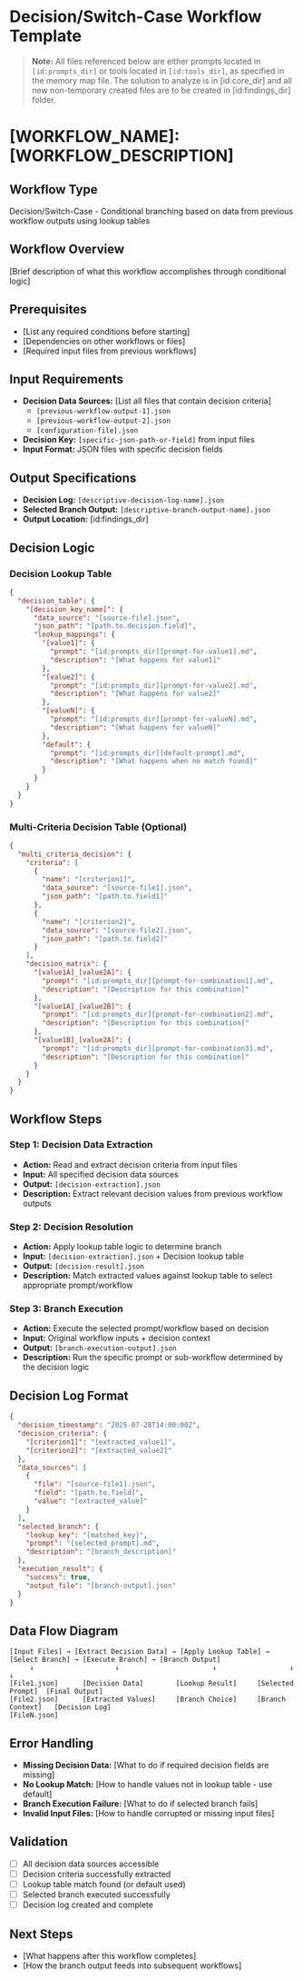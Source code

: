 # Decision/Switch-Case Workflow Template

> **Note:** All files referenced below are either prompts located in `[id:prompts_dir]` or tools located in `[id:tools_dir]`, as specified in the memory map file.
> The solution to analyze is in [id:core_dir] and all new non-temporary created files are to be created in [id:findings_dir] folder.

# [WORKFLOW_NAME]: [WORKFLOW_DESCRIPTION]

## Workflow Type
Decision/Switch-Case - Conditional branching based on data from previous workflow outputs using lookup tables

## Workflow Overview
[Brief description of what this workflow accomplishes through conditional logic]

## Prerequisites
- [List any required conditions before starting]
- [Dependencies on other workflows or files]
- [Required input files from previous workflows]

## Input Requirements
- **Decision Data Sources:** [List all files that contain decision criteria]
  - `[previous-workflow-output-1].json`
  - `[previous-workflow-output-2].json`
  - `[configuration-file].json`
- **Decision Key:** `[specific-json-path-or-field]` from input files
- **Input Format:** JSON files with specific decision fields

## Output Specifications
- **Decision Log:** `[descriptive-decision-log-name].json`
- **Selected Branch Output:** `[descriptive-branch-output-name].json`
- **Output Location:** [id:findings_dir]

## Decision Logic

### Decision Lookup Table
```json
{
  "decision_table": {
    "[decision_key_name]": {
      "data_source": "[source-file].json",
      "json_path": "[path.to.decision.field]",
      "lookup_mappings": {
        "[value1]": {
          "prompt": "[id:prompts_dir][prompt-for-value1].md",
          "description": "[What happens for value1]"
        },
        "[value2]": {
          "prompt": "[id:prompts_dir][prompt-for-value2].md", 
          "description": "[What happens for value2]"
        },
        "[valueN]": {
          "prompt": "[id:prompts_dir][prompt-for-valueN].md",
          "description": "[What happens for valueN]"
        },
        "default": {
          "prompt": "[id:prompts_dir][default-prompt].md",
          "description": "[What happens when no match found]"
        }
      }
    }
  }
}
```

### Multi-Criteria Decision Table (Optional)
```json
{
  "multi_criteria_decision": {
    "criteria": [
      {
        "name": "[criterion1]",
        "data_source": "[source-file1].json",
        "json_path": "[path.to.field1]"
      },
      {
        "name": "[criterion2]", 
        "data_source": "[source-file2].json",
        "json_path": "[path.to.field2]"
      }
    ],
    "decision_matrix": {
      "[value1A]_[value2A]": {
        "prompt": "[id:prompts_dir][prompt-for-combination1].md",
        "description": "[Description for this combination]"
      },
      "[value1A]_[value2B]": {
        "prompt": "[id:prompts_dir][prompt-for-combination2].md",
        "description": "[Description for this combination]"
      },
      "[value1B]_[value2A]": {
        "prompt": "[id:prompts_dir][prompt-for-combination3].md",
        "description": "[Description for this combination]"
      }
    }
  }
}
```

## Workflow Steps

### Step 1: Decision Data Extraction
- **Action:** Read and extract decision criteria from input files
- **Input:** All specified decision data sources
- **Output:** `[decision-extraction].json`
- **Description:** Extract relevant decision values from previous workflow outputs

### Step 2: Decision Resolution
- **Action:** Apply lookup table logic to determine branch
- **Input:** `[decision-extraction].json` + Decision lookup table
- **Output:** `[decision-result].json`
- **Description:** Match extracted values against lookup table to select appropriate prompt/workflow

### Step 3: Branch Execution
- **Action:** Execute the selected prompt/workflow based on decision
- **Input:** Original workflow inputs + decision context
- **Output:** `[branch-execution-output].json`
- **Description:** Run the specific prompt or sub-workflow determined by the decision logic

## Decision Log Format
```json
{
  "decision_timestamp": "2025-07-28T14:00:00Z",
  "decision_criteria": {
    "[criterion1]": "[extracted_value1]",
    "[criterion2]": "[extracted_value2]"
  },
  "data_sources": [
    {
      "file": "[source-file1].json",
      "field": "[path.to.field]",
      "value": "[extracted_value]"
    }
  ],
  "selected_branch": {
    "lookup_key": "[matched_key]",
    "prompt": "[selected_prompt].md",
    "description": "[branch_description]"
  },
  "execution_result": {
    "success": true,
    "output_file": "[branch-output].json"
  }
}
```

## Data Flow Diagram
```
[Input Files] → [Extract Decision Data] → [Apply Lookup Table] → [Select Branch] → [Execute Branch] → [Branch Output]
     ↓                    ↓                       ↓                  ↓              ↓
[File1.json]      [Decision Data]        [Lookup Result]     [Selected Prompt]  [Final Output]
[File2.json]      [Extracted Values]     [Branch Choice]     [Branch Context]   [Decision Log]
[FileN.json]
```

## Error Handling
- **Missing Decision Data:** [What to do if required decision fields are missing]
- **No Lookup Match:** [How to handle values not in lookup table - use default]
- **Branch Execution Failure:** [What to do if selected branch fails]
- **Invalid Input Files:** [How to handle corrupted or missing input files]

## Validation
- [ ] All decision data sources accessible
- [ ] Decision criteria successfully extracted
- [ ] Lookup table match found (or default used)
- [ ] Selected branch executed successfully
- [ ] Decision log created and complete

## Next Steps
- [What happens after this workflow completes]
- [How the branch output feeds into subsequent workflows]
